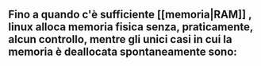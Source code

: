 Fino a quando c'è sufficiente [[memoria|RAM]] , linux alloca memoria fisica senza, praticamente, alcun controllo, mentre gli unici casi in cui la memoria è deallocata spontaneamente sono:
- 